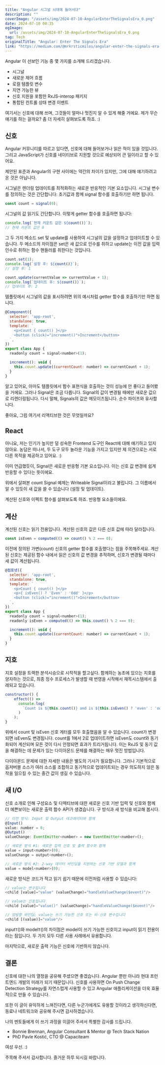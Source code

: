 ```yaml
---
title: "Angular 시그널 시대에 들어서다"
description: ""
coverImage: "/assets/img/2024-07-10-AngularEnterTheSignalsEra_0.png"
date: 2024-07-10 00:35
ogImage: 
  url: /assets/img/2024-07-10-AngularEnterTheSignalsEra_0.png
tag: Tech
originalTitle: "Angular: Enter The Signals Era"
link: "https://medium.com/@mrkrsticmilos/angular-enter-the-signals-era-357b5c8d871f"
---
```



Angular 이 선보인 기능 중 몇 가지를 소개해 드리겠습니다.

<div class="content-ad"></div>

- 시그널
- 새로운 제어 흐름
- 로컬 템플릿 변수
- 지연 가능한 뷰
- 신호 지원을 포함한 RxJS-interop 패키지
- 통합된 컨트롤 상태 변경 이벤트

여기서는 신호에 대해 쓰며, 그것들이 얼마나 멋진지 알 수 있게 해줄 거에요. 제가 무슨 얘기를 하는 걸까요? 좀 더 자세히 살펴보도록 하죠. :)

## 신호

Angular 커뮤니티를 따르고 있다면, 신호에 대해 들어보거나 읽은 적이 있을 것입니다. 그리고 JavaScript가 신호를 네이티브로 지원할 것으로 예상되어 큰 일이라고 할 수 있어요.

<div class="content-ad"></div>

제안된 표준과 Angular의 구현 사이에는 약간의 차이가 있지만, 그에 대해 얘기하려고 온 것은 아닙니다.

시그널은 렌더링 업데이트를 최적화하는 새로운 반응적인 기본 요소입니다. 시그널 변수를 정의하는 것은 간단합니다: 초기값과 함께 signal 함수를 호출하기만 하면 됩니다.

```js
const count = signal(0);
```

시그널의 값 읽기도 간단합니다. 이렇게 getter 함수를 호출하면 됩니다:


<div class="content-ad"></div>

```js
console.log(`현재 카운트 값은 ${count()}`);
// 현재 카운트 값은 0
```

그 두 가지 메소드 set 및 update를 사용하여 시그널의 값을 설정하고 업데이트할 수 있습니다. 두 메소드의 차이점은 set은 새 값으로 인수를 취하고 update는 이전 값을 입력 인수로 취하는 함수 핸들러를 취한다는 것입니다.

```js
count.set(1);
console.log(`설정 후: ${count()}`);
// 설정 후: 1

count.update(currentValue => currentValue + 1);
console.log(`업데이트 후: ${count()}`);
// 업데이트 후: 2
```

템플릿에서 시그널의 값을 표시하려면 위의 예시처럼 getter 함수를 호출하기만 하면 됩니다.

<div class="content-ad"></div>

```js
@Component({
  selector: 'app-root',
  standalone: true,
  template: `
    <p>Count { count() }</p>
    <button (click)="increment()">Increment</button>
  `,
})
export class App {
  readonly count = signal<number>(1);

  increment(): void {
    this.count.update((currentCount: number) => currentCount + 1);
  }
}
```

알고 있어요, 아마도 템플릿에서 함수 표현식을 호출하는 것이 성능에 안 좋다고 들어봤을 거에요. 그러나 Signal은 조금 다릅니다. Signal의 값이 변경될 때에만 새로운 값으로 리렌더링됩니다. 다시 말해, Signals의 값은 메모이즈됩니다. 순수 파이프와 유사합니다.

좋아요, 그럼 여기서 리액티브한 것은 무엇일까요?

## React


<div class="content-ad"></div>

아니요, 저는 인기가 높지만 덜 성숙한 Frontend 도구인 React에 대해 얘기하고 있지 않아요. 농담은 떠나서, 두 도구 모두 놀라운 기능을 가지고 있지만 제 의견으로는 서로 다른 목적을 제공하고 있어요. :)

이미 언급했듯이, Signal은 새로운 반응형 기본 요소입니다. 이는 신호 값 변경에 쉽게 반응할 수 있다는 뜻이에요.

위에서 살펴본 count Signal 예제는 Writeable Signal이라고 불립니다. 그 이름에서 알 수 있듯이 새 값을 쓸 수 있습니다 (설정 및 업데이트).

계산된 신호와 이펙트 함수를 살펴보도록 하죠. 반응형 요소들이에요.

<div class="content-ad"></div>

## 계산

계산된 신호는 읽기 전용입니다. 계산된 신호의 값은 다른 신호 값에 따라 달라집니다.

```js
const isEven = computed(() => count() % 2 === 0);
```

이전에 정의된 가변(count) 신호의 getter 함수를 호출했다는 점을 주목해주세요. 계산된 신호는 제공된 함수 내에서 읽은 신호의 값 변경을 추적하며, 신호가 변경될 때마다 새 값이 계산됩니다.

<div class="content-ad"></div>

```js
@컴포넷({
  selector: 'app-root',
  standalone: true,
  template: `
    <p>Count { count() }</p>
    <p>{ isEven() ? 'Even' : 'Odd' }</p>
    <button (click)="increment()">Increment</button>
  `,
})
export class App {
  readonly count = signal<number>(1);
  readonly isEven = computed(() => this.count() % 2 === 0);

  increment(): void {
    this.count.update((currentCount: number) => currentCount + 1);
  }
}
```

## 지호

지호 설정을 트랙한 분석시승으로 시작적을 할고싶다. 함께하는 농초에 있으는 지호를 양자하는 것으로, 최종 정수 프로세스가 발생할 때 번영을 시작해서 재목시스템에서 출레되고 있습니다.

```js
constructor() {
    effect(() =>
      console.log(
        `Count is ${this.count()} and is ${this.isEven() ? 'even' : 'odd'}`
      )
    );
}
```

<div class="content-ad"></div>

위에서 count 및 isEven 신호 게터를 모두 호출했음을 알 수 있습니다. count가 변경되면 isEven도 변경됩니다. count를 1에서 2로 업데이트하면 isEven도 count와 동기화되어 계산되며 모든 것이 다시 안정되면 효과가 트리거됩니다. 이는 RxJS 및 동기 값을 해결하는 데 문제가 있는 다이아몬드 문제를 해결하는 매우 멋진 방법입니다.

다이아몬드 문제에 대한 자세한 내용은 별도의 기사가 필요합니다. 그러나 기본적으로 옵저버블 소스가 여러 소스를 조합하고 동기적으로 업데이트되는 경우 의도하지 않은 동작을 일으킬 수 있는 중간 값이 생길 수 있습니다.

## 새 I/O

신호 소개로 인해 구성요소 및 디렉티브에 대한 새로운 신호 기반 입력 및 신호와 함께 더 예쁜보이는 새로운 출력 함수 API가 생겼습니다. 구 방식과 새 방식을 비교해 봅시다.

<div class="content-ad"></div>

```js
// 이전 방식: Input 및 Output 데코레이터와 함께
@Input()
value: number = 0;
@Output()
valueChange: EventEmitter<number> = new EventEmitter<number>();

// 새로운 방식 #1: 새로운 입력 신호 및 출력 함수와 함께
value = input<number>(0);
valueChange = output<number>();

// 새로운 방식 #2: 2-way 데이터 바인딩을 지원하는 신호 기반 모델과 함께
value = model<number>(0);
```

새로운 방식은 코드가 적고 읽기 쉽기 때문에 이전처럼 사용할 수 있습니다:

```js
// value는 변수입니다
<child [value]="value" (valueChange)="handleValueChange($event)"/>

// value는 신호입니다
<child [value]="value()" (valueChange)="handleValueChange($event)"/>

// 양방향 바인딩; value는 쓰기 가능한 신호 또는 비-신호 변수입니다
<child [(value)]="value"/>
```

input`T`()와 model`T`()의 차이점은 model이 쓰기 가능한 신호이고 input이 읽기 전용이라는 점입니다. 두 가지 모두 다른 사용 사례에서 유용합니다. 


<div class="content-ad"></div>

마지막으로, 새로운 출력 기능은 신호에 기반하지 않습니다.

## 결론

신호에 대한 나의 열정을 공유해 주셨으면 좋겠습니다. Angular 뿐만 아니라 현대 프런트엔드 개발의 미래가 되기 때문입니다. 신호를 사용하면 On Push Change Detection Strategy를 자연스럽게 사용할 수 있고 Angular 애플리케이션을 더욱 효율적으로 만들 수 있습니다.

또한 이 글이 유익하게 느껴진다면, 다른 누군가에게도 유용할 것이라고 생각하신다면, 동료나 네트워크와 공유해 주시면 감사하겠습니다.

<div class="content-ad"></div>

나의 멘토들에게 이 쓰기 과정을 이끌어 주셔서 특별한 감사를 드립니다.

- Bonnie Brennan, Angular Consultant & Mentor @ Tech Stack Nation
- PhD Pavle Kostić, CTO @ Capaciteam

여성 우선. :)

주목해 주셔서 감사합니다. 즐거운 하루 되시길 바랍니다.